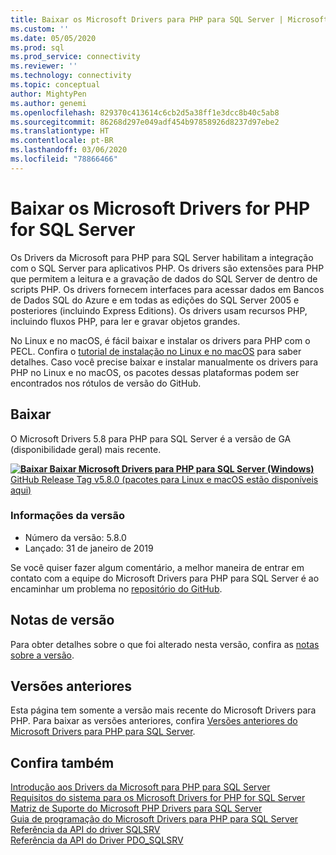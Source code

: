 ```yaml
---
title: Baixar os Microsoft Drivers para PHP para SQL Server | Microsoft Docs
ms.custom: ''
ms.date: 05/05/2020
ms.prod: sql
ms.prod_service: connectivity
ms.reviewer: ''
ms.technology: connectivity
ms.topic: conceptual
author: MightyPen
ms.author: genemi
ms.openlocfilehash: 829370c413614c6cb2d5a38ff1e3dcc8b40c5ab8
ms.sourcegitcommit: 86268d297e049adf454b97858926d8237d97ebe2
ms.translationtype: HT
ms.contentlocale: pt-BR
ms.lasthandoff: 03/06/2020
ms.locfileid: "78866466"
---
```

# <a name="download-the-microsoft-drivers-for-php-for-sql-server"></a>Baixar os Microsoft Drivers for PHP for SQL Server

Os Drivers da Microsoft para PHP para SQL Server habilitam a integração com o SQL Server para aplicativos PHP. Os drivers são extensões para PHP que permitem a leitura e a gravação de dados do SQL Server de dentro de scripts PHP. Os drivers fornecem interfaces para acessar dados em Bancos de Dados SQL do Azure e em todas as edições do SQL Server 2005 e posteriores (incluindo Express Editions). Os drivers usam recursos PHP, incluindo fluxos PHP, para ler e gravar objetos grandes.

No Linux e no macOS, é fácil baixar e instalar os drivers para PHP com o PECL. Confira o [tutorial de instalação no Linux e no macOS](installation-tutorial-linux-mac.md) para saber detalhes. Caso você precise baixar e instalar manualmente os drivers para PHP no Linux e no macOS, os pacotes dessas plataformas podem ser encontrados nos rótulos de versão do GitHub.

## <a name="download"></a>Baixar

O Microsoft Drivers 5.8 para PHP para SQL Server é a versão de GA (disponibilidade geral) mais recente.

**[![Baixar](../../ssms/media/download-icon.png) Baixar Microsoft Drivers para PHP para SQL Server (Windows)](https://go.microsoft.com/fwlink/?linkid=2120362)**  
[GitHub Release Tag v5.8.0 (pacotes para Linux e macOS estão disponíveis aqui)](https://github.com/Microsoft/msphpsql/releases/tag/v5.8.0)

### <a name="version-information"></a>Informações da versão

- Número da versão: 5.8.0
- Lançado: 31 de janeiro de 2019

Se você quiser fazer algum comentário, a melhor maneira de entrar em contato com a equipe do Microsoft Drivers para PHP para SQL Server é ao encaminhar um problema no [repositório do GitHub](https://github.com/Microsoft/msphpsql/issues).

## <a name="release-notes"></a>Notas de versão

Para obter detalhes sobre o que foi alterado nesta versão, confira as [notas sobre a versão](release-notes-php-sql-driver.md).

## <a name="previous-releases"></a>Versões anteriores

Esta página tem somente a versão mais recente do Microsoft Drivers para PHP. Para baixar as versões anteriores, confira [Versões anteriores do Microsoft Drivers para PHP para SQL Server](release-notes-php-sql-driver.md#previous-releases).

## <a name="see-also"></a>Confira também

[Introdução aos Drivers da Microsoft para PHP para SQL Server](getting-started-with-the-php-sql-driver.md)  
[Requisitos do sistema para os Microsoft Drivers for PHP for SQL Server](system-requirements-for-the-php-sql-driver.md)  
[Matriz de Suporte do Microsoft PHP Drivers para SQL Server](microsoft-php-drivers-for-sql-server-support-matrix.md)  
[Guia de programação do Microsoft Drivers para PHP para SQL Server](programming-guide-for-php-sql-driver.md)  
[Referência da API do driver SQLSRV](sqlsrv-driver-api-reference.md)  
[Referência da API do Driver PDO_SQLSRV](pdo-sqlsrv-driver-reference.md)  
